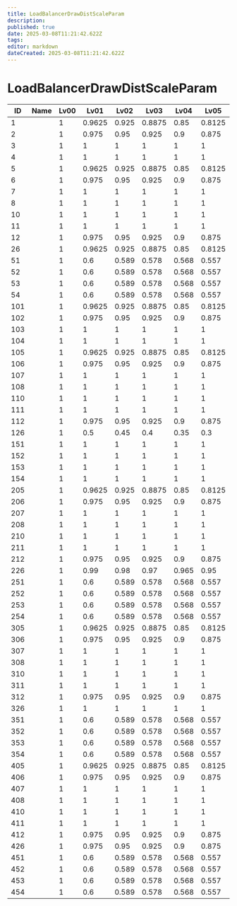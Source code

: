 ```yaml
---
title: LoadBalancerDrawDistScaleParam
description: 
published: true
date: 2025-03-08T11:21:42.622Z
tags: 
editor: markdown
dateCreated: 2025-03-08T11:21:42.622Z
---
```


# LoadBalancerDrawDistScaleParam
|ID |Name|Lv00|Lv01  |Lv02 |Lv03  |Lv04 |Lv05  |Lv06 |Lv07  |Lv08 |Lv09  |Lv10 |Lv11  |Lv12 |Lv13  |Lv14 |Lv15  |Lv16 |Lv17  |Lv18 |Lv19  |Lv20|reserve                                                                                                                                                                                                                                                                                                         |
|---|-|-|------|-----|------|-----|------|-----|------|-----|------|-----|------|-----|------|-----|------|-----|------|-----|------|----|----------------------------------------------------------------------------------------------------------------------------------------------------------------------------------------------------------------------------------------------------------------------------------------------------------------|
|1  | |1|0.9625|0.925|0.8875|0.85 |0.8125|0.775|0.7375|0.7  |0.6625|0.625|0.5875|0.55 |0.5125|0.475|0.4375|0.4  |0.3625|0.325|0.2875|0.25|[0&#124;0&#124;0&#124;0&#124;0&#124;0&#124;0&#124;0&#124;0&#124;0&#124;0&#124;0&#124;0&#124;0&#124;0&#124;0&#124;0&#124;0&#124;0&#124;0&#124;0&#124;0&#124;0&#124;0&#124;0&#124;0&#124;0&#124;0&#124;0&#124;0&#124;0&#124;0&#124;0&#124;0&#124;0&#124;0&#124;0&#124;0&#124;0&#124;0&#124;0&#124;0&#124;0&#124;0]|
2  | |1|0.975 |0.95 |0.925 |0.9  |0.875 |0.85 |0.825 |0.8  |0.775 |0.75 |0.725 |0.7  |0.675 |0.65 |0.625 |0.6  |0.575 |0.55 |0.525 |0.5 |[0&#124;0&#124;0&#124;0&#124;0&#124;0&#124;0&#124;0&#124;0&#124;0&#124;0&#124;0&#124;0&#124;0&#124;0&#124;0&#124;0&#124;0&#124;0&#124;0&#124;0&#124;0&#124;0&#124;0&#124;0&#124;0&#124;0&#124;0&#124;0&#124;0&#124;0&#124;0&#124;0&#124;0&#124;0&#124;0&#124;0&#124;0&#124;0&#124;0&#124;0&#124;0&#124;0&#124;0]|
3  | |1|1     |1    |1     |1    |1     |1    |1     |1    |1     |1    |1     |1    |1     |1    |1     |1    |1     |1    |1     |1   |[0&#124;0&#124;0&#124;0&#124;0&#124;0&#124;0&#124;0&#124;0&#124;0&#124;0&#124;0&#124;0&#124;0&#124;0&#124;0&#124;0&#124;0&#124;0&#124;0&#124;0&#124;0&#124;0&#124;0&#124;0&#124;0&#124;0&#124;0&#124;0&#124;0&#124;0&#124;0&#124;0&#124;0&#124;0&#124;0&#124;0&#124;0&#124;0&#124;0&#124;0&#124;0&#124;0&#124;0]|
4  | |1|1     |1    |1     |1    |1     |1    |1     |1    |1     |1    |1     |1    |1     |1    |1     |1    |1     |1    |1     |1   |[0&#124;0&#124;0&#124;0&#124;0&#124;0&#124;0&#124;0&#124;0&#124;0&#124;0&#124;0&#124;0&#124;0&#124;0&#124;0&#124;0&#124;0&#124;0&#124;0&#124;0&#124;0&#124;0&#124;0&#124;0&#124;0&#124;0&#124;0&#124;0&#124;0&#124;0&#124;0&#124;0&#124;0&#124;0&#124;0&#124;0&#124;0&#124;0&#124;0&#124;0&#124;0&#124;0&#124;0]|
5  | |1|0.9625|0.925|0.8875|0.85 |0.8125|0.775|0.7375|0.7  |0.6625|0.625|0.5875|0.55 |0.5125|0.475|0.4375|0.4  |0.3625|0.325|0.2875|0.25|[0&#124;0&#124;0&#124;0&#124;0&#124;0&#124;0&#124;0&#124;0&#124;0&#124;0&#124;0&#124;0&#124;0&#124;0&#124;0&#124;0&#124;0&#124;0&#124;0&#124;0&#124;0&#124;0&#124;0&#124;0&#124;0&#124;0&#124;0&#124;0&#124;0&#124;0&#124;0&#124;0&#124;0&#124;0&#124;0&#124;0&#124;0&#124;0&#124;0&#124;0&#124;0&#124;0&#124;0]|
6  | |1|0.975 |0.95 |0.925 |0.9  |0.875 |0.85 |0.825 |0.8  |0.775 |0.75 |0.725 |0.7  |0.675 |0.65 |0.625 |0.6  |0.575 |0.55 |0.525 |0.5 |[0&#124;0&#124;0&#124;0&#124;0&#124;0&#124;0&#124;0&#124;0&#124;0&#124;0&#124;0&#124;0&#124;0&#124;0&#124;0&#124;0&#124;0&#124;0&#124;0&#124;0&#124;0&#124;0&#124;0&#124;0&#124;0&#124;0&#124;0&#124;0&#124;0&#124;0&#124;0&#124;0&#124;0&#124;0&#124;0&#124;0&#124;0&#124;0&#124;0&#124;0&#124;0&#124;0&#124;0]|
7  | |1|1     |1    |1     |1    |1     |1    |1     |1    |1     |1    |1     |1    |1     |1    |1     |1    |1     |1    |1     |1   |[0&#124;0&#124;0&#124;0&#124;0&#124;0&#124;0&#124;0&#124;0&#124;0&#124;0&#124;0&#124;0&#124;0&#124;0&#124;0&#124;0&#124;0&#124;0&#124;0&#124;0&#124;0&#124;0&#124;0&#124;0&#124;0&#124;0&#124;0&#124;0&#124;0&#124;0&#124;0&#124;0&#124;0&#124;0&#124;0&#124;0&#124;0&#124;0&#124;0&#124;0&#124;0&#124;0&#124;0]|
8  | |1|1     |1    |1     |1    |1     |1    |1     |1    |1     |1    |1     |1    |1     |1    |1     |1    |1     |1    |1     |1   |[0&#124;0&#124;0&#124;0&#124;0&#124;0&#124;0&#124;0&#124;0&#124;0&#124;0&#124;0&#124;0&#124;0&#124;0&#124;0&#124;0&#124;0&#124;0&#124;0&#124;0&#124;0&#124;0&#124;0&#124;0&#124;0&#124;0&#124;0&#124;0&#124;0&#124;0&#124;0&#124;0&#124;0&#124;0&#124;0&#124;0&#124;0&#124;0&#124;0&#124;0&#124;0&#124;0&#124;0]|
10 | |1|1     |1    |1     |1    |1     |1    |1     |1    |1     |1    |1     |1    |1     |1    |1     |1    |1     |1    |1     |1   |[0&#124;0&#124;0&#124;0&#124;0&#124;0&#124;0&#124;0&#124;0&#124;0&#124;0&#124;0&#124;0&#124;0&#124;0&#124;0&#124;0&#124;0&#124;0&#124;0&#124;0&#124;0&#124;0&#124;0&#124;0&#124;0&#124;0&#124;0&#124;0&#124;0&#124;0&#124;0&#124;0&#124;0&#124;0&#124;0&#124;0&#124;0&#124;0&#124;0&#124;0&#124;0&#124;0&#124;0]|
11 | |1|1     |1    |1     |1    |1     |1    |1     |1    |1     |1    |1     |1    |1     |1    |1     |1    |1     |1    |1     |1   |[0&#124;0&#124;0&#124;0&#124;0&#124;0&#124;0&#124;0&#124;0&#124;0&#124;0&#124;0&#124;0&#124;0&#124;0&#124;0&#124;0&#124;0&#124;0&#124;0&#124;0&#124;0&#124;0&#124;0&#124;0&#124;0&#124;0&#124;0&#124;0&#124;0&#124;0&#124;0&#124;0&#124;0&#124;0&#124;0&#124;0&#124;0&#124;0&#124;0&#124;0&#124;0&#124;0&#124;0]|
12 | |1|0.975 |0.95 |0.925 |0.9  |0.875 |0.85 |0.825 |0.8  |0.775 |0.75 |0.725 |0.7  |0.675 |0.65 |0.625 |0.6  |0.575 |0.55 |0.525 |0.5 |[0&#124;0&#124;0&#124;0&#124;0&#124;0&#124;0&#124;0&#124;0&#124;0&#124;0&#124;0&#124;0&#124;0&#124;0&#124;0&#124;0&#124;0&#124;0&#124;0&#124;0&#124;0&#124;0&#124;0&#124;0&#124;0&#124;0&#124;0&#124;0&#124;0&#124;0&#124;0&#124;0&#124;0&#124;0&#124;0&#124;0&#124;0&#124;0&#124;0&#124;0&#124;0&#124;0&#124;0]|
26 | |1|0.9625|0.925|0.8875|0.85 |0.8125|0.775|0.7375|0.7  |0.6625|0.625|0.5875|0.55 |0.5125|0.475|0.4375|0.4  |0.3625|0.325|0.2875|0.25|[0&#124;0&#124;0&#124;0&#124;0&#124;0&#124;0&#124;0&#124;0&#124;0&#124;0&#124;0&#124;0&#124;0&#124;0&#124;0&#124;0&#124;0&#124;0&#124;0&#124;0&#124;0&#124;0&#124;0&#124;0&#124;0&#124;0&#124;0&#124;0&#124;0&#124;0&#124;0&#124;0&#124;0&#124;0&#124;0&#124;0&#124;0&#124;0&#124;0&#124;0&#124;0&#124;0&#124;0]|
51 | |1|0.6   |0.589|0.578 |0.568|0.557 |0.547|0.536 |0.526|0.515 |0.505|0.494 |0.484|0.473 |0.463|0.452 |0.442|0.431 |0.421|0.41  |0.4 |[0&#124;0&#124;0&#124;0&#124;0&#124;0&#124;0&#124;0&#124;0&#124;0&#124;0&#124;0&#124;0&#124;0&#124;0&#124;0&#124;0&#124;0&#124;0&#124;0&#124;0&#124;0&#124;0&#124;0&#124;0&#124;0&#124;0&#124;0&#124;0&#124;0&#124;0&#124;0&#124;0&#124;0&#124;0&#124;0&#124;0&#124;0&#124;0&#124;0&#124;0&#124;0&#124;0&#124;0]|
52 | |1|0.6   |0.589|0.578 |0.568|0.557 |0.547|0.536 |0.526|0.515 |0.505|0.494 |0.484|0.473 |0.463|0.452 |0.442|0.431 |0.421|0.41  |0.4 |[0&#124;0&#124;0&#124;0&#124;0&#124;0&#124;0&#124;0&#124;0&#124;0&#124;0&#124;0&#124;0&#124;0&#124;0&#124;0&#124;0&#124;0&#124;0&#124;0&#124;0&#124;0&#124;0&#124;0&#124;0&#124;0&#124;0&#124;0&#124;0&#124;0&#124;0&#124;0&#124;0&#124;0&#124;0&#124;0&#124;0&#124;0&#124;0&#124;0&#124;0&#124;0&#124;0&#124;0]|
53 | |1|0.6   |0.589|0.578 |0.568|0.557 |0.547|0.536 |0.526|0.515 |0.505|0.494 |0.484|0.473 |0.463|0.452 |0.442|0.431 |0.421|0.41  |0.4 |[0&#124;0&#124;0&#124;0&#124;0&#124;0&#124;0&#124;0&#124;0&#124;0&#124;0&#124;0&#124;0&#124;0&#124;0&#124;0&#124;0&#124;0&#124;0&#124;0&#124;0&#124;0&#124;0&#124;0&#124;0&#124;0&#124;0&#124;0&#124;0&#124;0&#124;0&#124;0&#124;0&#124;0&#124;0&#124;0&#124;0&#124;0&#124;0&#124;0&#124;0&#124;0&#124;0&#124;0]|
54 | |1|0.6   |0.589|0.578 |0.568|0.557 |0.547|0.536 |0.526|0.515 |0.505|0.494 |0.484|0.473 |0.463|0.452 |0.442|0.431 |0.421|0.41  |0.4 |[0&#124;0&#124;0&#124;0&#124;0&#124;0&#124;0&#124;0&#124;0&#124;0&#124;0&#124;0&#124;0&#124;0&#124;0&#124;0&#124;0&#124;0&#124;0&#124;0&#124;0&#124;0&#124;0&#124;0&#124;0&#124;0&#124;0&#124;0&#124;0&#124;0&#124;0&#124;0&#124;0&#124;0&#124;0&#124;0&#124;0&#124;0&#124;0&#124;0&#124;0&#124;0&#124;0&#124;0]|
101| |1|0.9625|0.925|0.8875|0.85 |0.8125|0.775|0.7375|0.7  |0.6625|0.625|0.5875|0.55 |0.5125|0.475|0.4375|0.4  |0.3625|0.325|0.2875|0.25|[0&#124;0&#124;0&#124;0&#124;0&#124;0&#124;0&#124;0&#124;0&#124;0&#124;0&#124;0&#124;0&#124;0&#124;0&#124;0&#124;0&#124;0&#124;0&#124;0&#124;0&#124;0&#124;0&#124;0&#124;0&#124;0&#124;0&#124;0&#124;0&#124;0&#124;0&#124;0&#124;0&#124;0&#124;0&#124;0&#124;0&#124;0&#124;0&#124;0&#124;0&#124;0&#124;0&#124;0]|
102| |1|0.975 |0.95 |0.925 |0.9  |0.875 |0.85 |0.825 |0.8  |0.775 |0.75 |0.725 |0.7  |0.675 |0.65 |0.625 |0.6  |0.575 |0.55 |0.525 |0.5 |[0&#124;0&#124;0&#124;0&#124;0&#124;0&#124;0&#124;0&#124;0&#124;0&#124;0&#124;0&#124;0&#124;0&#124;0&#124;0&#124;0&#124;0&#124;0&#124;0&#124;0&#124;0&#124;0&#124;0&#124;0&#124;0&#124;0&#124;0&#124;0&#124;0&#124;0&#124;0&#124;0&#124;0&#124;0&#124;0&#124;0&#124;0&#124;0&#124;0&#124;0&#124;0&#124;0&#124;0]|
103| |1|1     |1    |1     |1    |1     |1    |1     |1    |1     |1    |1     |1    |1     |1    |1     |1    |1     |1    |1     |1   |[0&#124;0&#124;0&#124;0&#124;0&#124;0&#124;0&#124;0&#124;0&#124;0&#124;0&#124;0&#124;0&#124;0&#124;0&#124;0&#124;0&#124;0&#124;0&#124;0&#124;0&#124;0&#124;0&#124;0&#124;0&#124;0&#124;0&#124;0&#124;0&#124;0&#124;0&#124;0&#124;0&#124;0&#124;0&#124;0&#124;0&#124;0&#124;0&#124;0&#124;0&#124;0&#124;0&#124;0]|
104| |1|1     |1    |1     |1    |1     |1    |1     |1    |1     |1    |1     |1    |1     |1    |1     |1    |1     |1    |1     |1   |[0&#124;0&#124;0&#124;0&#124;0&#124;0&#124;0&#124;0&#124;0&#124;0&#124;0&#124;0&#124;0&#124;0&#124;0&#124;0&#124;0&#124;0&#124;0&#124;0&#124;0&#124;0&#124;0&#124;0&#124;0&#124;0&#124;0&#124;0&#124;0&#124;0&#124;0&#124;0&#124;0&#124;0&#124;0&#124;0&#124;0&#124;0&#124;0&#124;0&#124;0&#124;0&#124;0&#124;0]|
105| |1|0.9625|0.925|0.8875|0.85 |0.8125|0.775|0.7375|0.7  |0.6625|0.625|0.5875|0.55 |0.5125|0.475|0.4375|0.4  |0.3625|0.325|0.2875|0.25|[0&#124;0&#124;0&#124;0&#124;0&#124;0&#124;0&#124;0&#124;0&#124;0&#124;0&#124;0&#124;0&#124;0&#124;0&#124;0&#124;0&#124;0&#124;0&#124;0&#124;0&#124;0&#124;0&#124;0&#124;0&#124;0&#124;0&#124;0&#124;0&#124;0&#124;0&#124;0&#124;0&#124;0&#124;0&#124;0&#124;0&#124;0&#124;0&#124;0&#124;0&#124;0&#124;0&#124;0]|
106| |1|0.975 |0.95 |0.925 |0.9  |0.875 |0.85 |0.825 |0.8  |0.775 |0.75 |0.725 |0.7  |0.675 |0.65 |0.625 |0.6  |0.575 |0.55 |0.525 |0.5 |[0&#124;0&#124;0&#124;0&#124;0&#124;0&#124;0&#124;0&#124;0&#124;0&#124;0&#124;0&#124;0&#124;0&#124;0&#124;0&#124;0&#124;0&#124;0&#124;0&#124;0&#124;0&#124;0&#124;0&#124;0&#124;0&#124;0&#124;0&#124;0&#124;0&#124;0&#124;0&#124;0&#124;0&#124;0&#124;0&#124;0&#124;0&#124;0&#124;0&#124;0&#124;0&#124;0&#124;0]|
107| |1|1     |1    |1     |1    |1     |1    |1     |1    |1     |1    |1     |1    |1     |1    |1     |1    |1     |1    |1     |1   |[0&#124;0&#124;0&#124;0&#124;0&#124;0&#124;0&#124;0&#124;0&#124;0&#124;0&#124;0&#124;0&#124;0&#124;0&#124;0&#124;0&#124;0&#124;0&#124;0&#124;0&#124;0&#124;0&#124;0&#124;0&#124;0&#124;0&#124;0&#124;0&#124;0&#124;0&#124;0&#124;0&#124;0&#124;0&#124;0&#124;0&#124;0&#124;0&#124;0&#124;0&#124;0&#124;0&#124;0]|
108| |1|1     |1    |1     |1    |1     |1    |1     |1    |1     |1    |1     |1    |1     |1    |1     |1    |1     |1    |1     |1   |[0&#124;0&#124;0&#124;0&#124;0&#124;0&#124;0&#124;0&#124;0&#124;0&#124;0&#124;0&#124;0&#124;0&#124;0&#124;0&#124;0&#124;0&#124;0&#124;0&#124;0&#124;0&#124;0&#124;0&#124;0&#124;0&#124;0&#124;0&#124;0&#124;0&#124;0&#124;0&#124;0&#124;0&#124;0&#124;0&#124;0&#124;0&#124;0&#124;0&#124;0&#124;0&#124;0&#124;0]|
110| |1|1     |1    |1     |1    |1     |1    |1     |1    |1     |1    |1     |1    |1     |1    |1     |1    |1     |1    |1     |1   |[0&#124;0&#124;0&#124;0&#124;0&#124;0&#124;0&#124;0&#124;0&#124;0&#124;0&#124;0&#124;0&#124;0&#124;0&#124;0&#124;0&#124;0&#124;0&#124;0&#124;0&#124;0&#124;0&#124;0&#124;0&#124;0&#124;0&#124;0&#124;0&#124;0&#124;0&#124;0&#124;0&#124;0&#124;0&#124;0&#124;0&#124;0&#124;0&#124;0&#124;0&#124;0&#124;0&#124;0]|
111| |1|1     |1    |1     |1    |1     |1    |1     |1    |1     |1    |1     |1    |1     |1    |1     |1    |1     |1    |1     |1   |[0&#124;0&#124;0&#124;0&#124;0&#124;0&#124;0&#124;0&#124;0&#124;0&#124;0&#124;0&#124;0&#124;0&#124;0&#124;0&#124;0&#124;0&#124;0&#124;0&#124;0&#124;0&#124;0&#124;0&#124;0&#124;0&#124;0&#124;0&#124;0&#124;0&#124;0&#124;0&#124;0&#124;0&#124;0&#124;0&#124;0&#124;0&#124;0&#124;0&#124;0&#124;0&#124;0&#124;0]|
112| |1|0.975 |0.95 |0.925 |0.9  |0.875 |0.85 |0.825 |0.8  |0.775 |0.75 |0.725 |0.7  |0.675 |0.65 |0.625 |0.6  |0.575 |0.55 |0.525 |0.5 |[0&#124;0&#124;0&#124;0&#124;0&#124;0&#124;0&#124;0&#124;0&#124;0&#124;0&#124;0&#124;0&#124;0&#124;0&#124;0&#124;0&#124;0&#124;0&#124;0&#124;0&#124;0&#124;0&#124;0&#124;0&#124;0&#124;0&#124;0&#124;0&#124;0&#124;0&#124;0&#124;0&#124;0&#124;0&#124;0&#124;0&#124;0&#124;0&#124;0&#124;0&#124;0&#124;0&#124;0]|
126| |1|0.5   |0.45 |0.4   |0.35 |0.3   |0.25 |0.2   |0.2  |0.2   |0.1  |0.1   |0.1  |0.1   |0.1  |0.1   |0.1  |0.1   |0.1  |0.1   |0.1 |[0&#124;0&#124;0&#124;0&#124;0&#124;0&#124;0&#124;0&#124;0&#124;0&#124;0&#124;0&#124;0&#124;0&#124;0&#124;0&#124;0&#124;0&#124;0&#124;0&#124;0&#124;0&#124;0&#124;0&#124;0&#124;0&#124;0&#124;0&#124;0&#124;0&#124;0&#124;0&#124;0&#124;0&#124;0&#124;0&#124;0&#124;0&#124;0&#124;0&#124;0&#124;0&#124;0&#124;0]|
151| |1|1     |1    |1     |1    |1     |1    |1     |1    |1     |1    |1     |1    |1     |1    |1     |1    |1     |1    |1     |1   |[0&#124;0&#124;0&#124;0&#124;0&#124;0&#124;0&#124;0&#124;0&#124;0&#124;0&#124;0&#124;0&#124;0&#124;0&#124;0&#124;0&#124;0&#124;0&#124;0&#124;0&#124;0&#124;0&#124;0&#124;0&#124;0&#124;0&#124;0&#124;0&#124;0&#124;0&#124;0&#124;0&#124;0&#124;0&#124;0&#124;0&#124;0&#124;0&#124;0&#124;0&#124;0&#124;0&#124;0]|
152| |1|1     |1    |1     |1    |1     |1    |1     |1    |1     |1    |1     |1    |1     |1    |1     |1    |1     |1    |1     |1   |[0&#124;0&#124;0&#124;0&#124;0&#124;0&#124;0&#124;0&#124;0&#124;0&#124;0&#124;0&#124;0&#124;0&#124;0&#124;0&#124;0&#124;0&#124;0&#124;0&#124;0&#124;0&#124;0&#124;0&#124;0&#124;0&#124;0&#124;0&#124;0&#124;0&#124;0&#124;0&#124;0&#124;0&#124;0&#124;0&#124;0&#124;0&#124;0&#124;0&#124;0&#124;0&#124;0&#124;0]|
153| |1|1     |1    |1     |1    |1     |1    |1     |1    |1     |1    |1     |1    |1     |1    |1     |1    |1     |1    |1     |1   |[0&#124;0&#124;0&#124;0&#124;0&#124;0&#124;0&#124;0&#124;0&#124;0&#124;0&#124;0&#124;0&#124;0&#124;0&#124;0&#124;0&#124;0&#124;0&#124;0&#124;0&#124;0&#124;0&#124;0&#124;0&#124;0&#124;0&#124;0&#124;0&#124;0&#124;0&#124;0&#124;0&#124;0&#124;0&#124;0&#124;0&#124;0&#124;0&#124;0&#124;0&#124;0&#124;0&#124;0]|
154| |1|1     |1    |1     |1    |1     |1    |1     |1    |1     |1    |1     |1    |1     |1    |1     |1    |1     |1    |1     |1   |[0&#124;0&#124;0&#124;0&#124;0&#124;0&#124;0&#124;0&#124;0&#124;0&#124;0&#124;0&#124;0&#124;0&#124;0&#124;0&#124;0&#124;0&#124;0&#124;0&#124;0&#124;0&#124;0&#124;0&#124;0&#124;0&#124;0&#124;0&#124;0&#124;0&#124;0&#124;0&#124;0&#124;0&#124;0&#124;0&#124;0&#124;0&#124;0&#124;0&#124;0&#124;0&#124;0&#124;0]|
205| |1|0.9625|0.925|0.8875|0.85 |0.8125|0.775|0.7375|0.7  |0.6625|0.625|0.5875|0.55 |0.5125|0.475|0.4375|0.4  |0.3625|0.325|0.2875|0.25|[0&#124;0&#124;0&#124;0&#124;0&#124;0&#124;0&#124;0&#124;0&#124;0&#124;0&#124;0&#124;0&#124;0&#124;0&#124;0&#124;0&#124;0&#124;0&#124;0&#124;0&#124;0&#124;0&#124;0&#124;0&#124;0&#124;0&#124;0&#124;0&#124;0&#124;0&#124;0&#124;0&#124;0&#124;0&#124;0&#124;0&#124;0&#124;0&#124;0&#124;0&#124;0&#124;0&#124;0]|
206| |1|0.975 |0.95 |0.925 |0.9  |0.875 |0.85 |0.825 |0.8  |0.775 |0.75 |0.725 |0.7  |0.675 |0.65 |0.625 |0.6  |0.575 |0.55 |0.525 |0.5 |[0&#124;0&#124;0&#124;0&#124;0&#124;0&#124;0&#124;0&#124;0&#124;0&#124;0&#124;0&#124;0&#124;0&#124;0&#124;0&#124;0&#124;0&#124;0&#124;0&#124;0&#124;0&#124;0&#124;0&#124;0&#124;0&#124;0&#124;0&#124;0&#124;0&#124;0&#124;0&#124;0&#124;0&#124;0&#124;0&#124;0&#124;0&#124;0&#124;0&#124;0&#124;0&#124;0&#124;0]|
207| |1|1     |1    |1     |1    |1     |1    |1     |1    |1     |1    |1     |1    |1     |1    |1     |1    |1     |1    |1     |1   |[0&#124;0&#124;0&#124;0&#124;0&#124;0&#124;0&#124;0&#124;0&#124;0&#124;0&#124;0&#124;0&#124;0&#124;0&#124;0&#124;0&#124;0&#124;0&#124;0&#124;0&#124;0&#124;0&#124;0&#124;0&#124;0&#124;0&#124;0&#124;0&#124;0&#124;0&#124;0&#124;0&#124;0&#124;0&#124;0&#124;0&#124;0&#124;0&#124;0&#124;0&#124;0&#124;0&#124;0]|
208| |1|1     |1    |1     |1    |1     |1    |1     |1    |1     |1    |1     |1    |1     |1    |1     |1    |1     |1    |1     |1   |[0&#124;0&#124;0&#124;0&#124;0&#124;0&#124;0&#124;0&#124;0&#124;0&#124;0&#124;0&#124;0&#124;0&#124;0&#124;0&#124;0&#124;0&#124;0&#124;0&#124;0&#124;0&#124;0&#124;0&#124;0&#124;0&#124;0&#124;0&#124;0&#124;0&#124;0&#124;0&#124;0&#124;0&#124;0&#124;0&#124;0&#124;0&#124;0&#124;0&#124;0&#124;0&#124;0&#124;0]|
210| |1|1     |1    |1     |1    |1     |1    |1     |1    |1     |1    |1     |1    |1     |1    |1     |1    |1     |1    |1     |1   |[0&#124;0&#124;0&#124;0&#124;0&#124;0&#124;0&#124;0&#124;0&#124;0&#124;0&#124;0&#124;0&#124;0&#124;0&#124;0&#124;0&#124;0&#124;0&#124;0&#124;0&#124;0&#124;0&#124;0&#124;0&#124;0&#124;0&#124;0&#124;0&#124;0&#124;0&#124;0&#124;0&#124;0&#124;0&#124;0&#124;0&#124;0&#124;0&#124;0&#124;0&#124;0&#124;0&#124;0]|
211| |1|1     |1    |1     |1    |1     |1    |1     |1    |1     |1    |1     |1    |1     |1    |1     |1    |1     |1    |1     |1   |[0&#124;0&#124;0&#124;0&#124;0&#124;0&#124;0&#124;0&#124;0&#124;0&#124;0&#124;0&#124;0&#124;0&#124;0&#124;0&#124;0&#124;0&#124;0&#124;0&#124;0&#124;0&#124;0&#124;0&#124;0&#124;0&#124;0&#124;0&#124;0&#124;0&#124;0&#124;0&#124;0&#124;0&#124;0&#124;0&#124;0&#124;0&#124;0&#124;0&#124;0&#124;0&#124;0&#124;0]|
212| |1|0.975 |0.95 |0.925 |0.9  |0.875 |0.85 |0.825 |0.8  |0.775 |0.75 |0.725 |0.7  |0.675 |0.65 |0.625 |0.6  |0.575 |0.55 |0.525 |0.5 |[0&#124;0&#124;0&#124;0&#124;0&#124;0&#124;0&#124;0&#124;0&#124;0&#124;0&#124;0&#124;0&#124;0&#124;0&#124;0&#124;0&#124;0&#124;0&#124;0&#124;0&#124;0&#124;0&#124;0&#124;0&#124;0&#124;0&#124;0&#124;0&#124;0&#124;0&#124;0&#124;0&#124;0&#124;0&#124;0&#124;0&#124;0&#124;0&#124;0&#124;0&#124;0&#124;0&#124;0]|
226| |1|0.99  |0.98 |0.97  |0.965|0.95  |0.945|0.93  |0.92 |0.91  |0.9  |0.89  |0.88 |0.87  |0.86 |0.85  |0.83 |0.82  |0.8  |0.75  |0.7 |[0&#124;0&#124;0&#124;0&#124;0&#124;0&#124;0&#124;0&#124;0&#124;0&#124;0&#124;0&#124;0&#124;0&#124;0&#124;0&#124;0&#124;0&#124;0&#124;0&#124;0&#124;0&#124;0&#124;0&#124;0&#124;0&#124;0&#124;0&#124;0&#124;0&#124;0&#124;0&#124;0&#124;0&#124;0&#124;0&#124;0&#124;0&#124;0&#124;0&#124;0&#124;0&#124;0&#124;0]|
251| |1|0.6   |0.589|0.578 |0.568|0.557 |0.547|0.536 |0.526|0.515 |0.505|0.494 |0.484|0.473 |0.463|0.452 |0.442|0.431 |0.421|0.41  |0.4 |[0&#124;0&#124;0&#124;0&#124;0&#124;0&#124;0&#124;0&#124;0&#124;0&#124;0&#124;0&#124;0&#124;0&#124;0&#124;0&#124;0&#124;0&#124;0&#124;0&#124;0&#124;0&#124;0&#124;0&#124;0&#124;0&#124;0&#124;0&#124;0&#124;0&#124;0&#124;0&#124;0&#124;0&#124;0&#124;0&#124;0&#124;0&#124;0&#124;0&#124;0&#124;0&#124;0&#124;0]|
252| |1|0.6   |0.589|0.578 |0.568|0.557 |0.547|0.536 |0.526|0.515 |0.505|0.494 |0.484|0.473 |0.463|0.452 |0.442|0.431 |0.421|0.41  |0.4 |[0&#124;0&#124;0&#124;0&#124;0&#124;0&#124;0&#124;0&#124;0&#124;0&#124;0&#124;0&#124;0&#124;0&#124;0&#124;0&#124;0&#124;0&#124;0&#124;0&#124;0&#124;0&#124;0&#124;0&#124;0&#124;0&#124;0&#124;0&#124;0&#124;0&#124;0&#124;0&#124;0&#124;0&#124;0&#124;0&#124;0&#124;0&#124;0&#124;0&#124;0&#124;0&#124;0&#124;0]|
253| |1|0.6   |0.589|0.578 |0.568|0.557 |0.547|0.536 |0.526|0.515 |0.505|0.494 |0.484|0.473 |0.463|0.452 |0.442|0.431 |0.421|0.41  |0.4 |[0&#124;0&#124;0&#124;0&#124;0&#124;0&#124;0&#124;0&#124;0&#124;0&#124;0&#124;0&#124;0&#124;0&#124;0&#124;0&#124;0&#124;0&#124;0&#124;0&#124;0&#124;0&#124;0&#124;0&#124;0&#124;0&#124;0&#124;0&#124;0&#124;0&#124;0&#124;0&#124;0&#124;0&#124;0&#124;0&#124;0&#124;0&#124;0&#124;0&#124;0&#124;0&#124;0&#124;0]|
254| |1|0.6   |0.589|0.578 |0.568|0.557 |0.547|0.536 |0.526|0.515 |0.505|0.494 |0.484|0.473 |0.463|0.452 |0.442|0.431 |0.421|0.41  |0.4 |[0&#124;0&#124;0&#124;0&#124;0&#124;0&#124;0&#124;0&#124;0&#124;0&#124;0&#124;0&#124;0&#124;0&#124;0&#124;0&#124;0&#124;0&#124;0&#124;0&#124;0&#124;0&#124;0&#124;0&#124;0&#124;0&#124;0&#124;0&#124;0&#124;0&#124;0&#124;0&#124;0&#124;0&#124;0&#124;0&#124;0&#124;0&#124;0&#124;0&#124;0&#124;0&#124;0&#124;0]|
305| |1|0.9625|0.925|0.8875|0.85 |0.8125|0.775|0.7375|0.7  |0.6625|0.625|0.5875|0.55 |0.5125|0.475|0.4375|0.4  |0.3625|0.325|0.2875|0.25|[0&#124;0&#124;0&#124;0&#124;0&#124;0&#124;0&#124;0&#124;0&#124;0&#124;0&#124;0&#124;0&#124;0&#124;0&#124;0&#124;0&#124;0&#124;0&#124;0&#124;0&#124;0&#124;0&#124;0&#124;0&#124;0&#124;0&#124;0&#124;0&#124;0&#124;0&#124;0&#124;0&#124;0&#124;0&#124;0&#124;0&#124;0&#124;0&#124;0&#124;0&#124;0&#124;0&#124;0]|
306| |1|0.975 |0.95 |0.925 |0.9  |0.875 |0.85 |0.825 |0.8  |0.775 |0.75 |0.725 |0.7  |0.675 |0.65 |0.625 |0.6  |0.575 |0.55 |0.525 |0.5 |[0&#124;0&#124;0&#124;0&#124;0&#124;0&#124;0&#124;0&#124;0&#124;0&#124;0&#124;0&#124;0&#124;0&#124;0&#124;0&#124;0&#124;0&#124;0&#124;0&#124;0&#124;0&#124;0&#124;0&#124;0&#124;0&#124;0&#124;0&#124;0&#124;0&#124;0&#124;0&#124;0&#124;0&#124;0&#124;0&#124;0&#124;0&#124;0&#124;0&#124;0&#124;0&#124;0&#124;0]|
307| |1|1     |1    |1     |1    |1     |1    |1     |1    |1     |1    |1     |1    |1     |1    |1     |1    |1     |1    |1     |1   |[0&#124;0&#124;0&#124;0&#124;0&#124;0&#124;0&#124;0&#124;0&#124;0&#124;0&#124;0&#124;0&#124;0&#124;0&#124;0&#124;0&#124;0&#124;0&#124;0&#124;0&#124;0&#124;0&#124;0&#124;0&#124;0&#124;0&#124;0&#124;0&#124;0&#124;0&#124;0&#124;0&#124;0&#124;0&#124;0&#124;0&#124;0&#124;0&#124;0&#124;0&#124;0&#124;0&#124;0]|
308| |1|1     |1    |1     |1    |1     |1    |1     |1    |1     |1    |1     |1    |1     |1    |1     |1    |1     |1    |1     |1   |[0&#124;0&#124;0&#124;0&#124;0&#124;0&#124;0&#124;0&#124;0&#124;0&#124;0&#124;0&#124;0&#124;0&#124;0&#124;0&#124;0&#124;0&#124;0&#124;0&#124;0&#124;0&#124;0&#124;0&#124;0&#124;0&#124;0&#124;0&#124;0&#124;0&#124;0&#124;0&#124;0&#124;0&#124;0&#124;0&#124;0&#124;0&#124;0&#124;0&#124;0&#124;0&#124;0&#124;0]|
310| |1|1     |1    |1     |1    |1     |1    |1     |1    |1     |1    |1     |1    |1     |1    |1     |1    |1     |1    |1     |1   |[0&#124;0&#124;0&#124;0&#124;0&#124;0&#124;0&#124;0&#124;0&#124;0&#124;0&#124;0&#124;0&#124;0&#124;0&#124;0&#124;0&#124;0&#124;0&#124;0&#124;0&#124;0&#124;0&#124;0&#124;0&#124;0&#124;0&#124;0&#124;0&#124;0&#124;0&#124;0&#124;0&#124;0&#124;0&#124;0&#124;0&#124;0&#124;0&#124;0&#124;0&#124;0&#124;0&#124;0]|
311| |1|1     |1    |1     |1    |1     |1    |1     |1    |1     |1    |1     |1    |1     |1    |1     |1    |1     |1    |1     |1   |[0&#124;0&#124;0&#124;0&#124;0&#124;0&#124;0&#124;0&#124;0&#124;0&#124;0&#124;0&#124;0&#124;0&#124;0&#124;0&#124;0&#124;0&#124;0&#124;0&#124;0&#124;0&#124;0&#124;0&#124;0&#124;0&#124;0&#124;0&#124;0&#124;0&#124;0&#124;0&#124;0&#124;0&#124;0&#124;0&#124;0&#124;0&#124;0&#124;0&#124;0&#124;0&#124;0&#124;0]|
312| |1|0.975 |0.95 |0.925 |0.9  |0.875 |0.85 |0.825 |0.8  |0.775 |0.75 |0.725 |0.7  |0.675 |0.65 |0.625 |0.6  |0.575 |0.55 |0.525 |0.5 |[0&#124;0&#124;0&#124;0&#124;0&#124;0&#124;0&#124;0&#124;0&#124;0&#124;0&#124;0&#124;0&#124;0&#124;0&#124;0&#124;0&#124;0&#124;0&#124;0&#124;0&#124;0&#124;0&#124;0&#124;0&#124;0&#124;0&#124;0&#124;0&#124;0&#124;0&#124;0&#124;0&#124;0&#124;0&#124;0&#124;0&#124;0&#124;0&#124;0&#124;0&#124;0&#124;0&#124;0]|
326| |1|1     |1    |1     |1    |1     |1    |1     |1    |1     |1    |1     |1    |1     |1    |1     |1    |1     |1    |1     |1   |[0&#124;0&#124;0&#124;0&#124;0&#124;0&#124;0&#124;0&#124;0&#124;0&#124;0&#124;0&#124;0&#124;0&#124;0&#124;0&#124;0&#124;0&#124;0&#124;0&#124;0&#124;0&#124;0&#124;0&#124;0&#124;0&#124;0&#124;0&#124;0&#124;0&#124;0&#124;0&#124;0&#124;0&#124;0&#124;0&#124;0&#124;0&#124;0&#124;0&#124;0&#124;0&#124;0&#124;0]|
351| |1|0.6   |0.589|0.578 |0.568|0.557 |0.547|0.536 |0.526|0.515 |0.505|0.494 |0.484|0.473 |0.463|0.452 |0.442|0.431 |0.421|0.41  |0.4 |[0&#124;0&#124;0&#124;0&#124;0&#124;0&#124;0&#124;0&#124;0&#124;0&#124;0&#124;0&#124;0&#124;0&#124;0&#124;0&#124;0&#124;0&#124;0&#124;0&#124;0&#124;0&#124;0&#124;0&#124;0&#124;0&#124;0&#124;0&#124;0&#124;0&#124;0&#124;0&#124;0&#124;0&#124;0&#124;0&#124;0&#124;0&#124;0&#124;0&#124;0&#124;0&#124;0&#124;0]|
352| |1|0.6   |0.589|0.578 |0.568|0.557 |0.547|0.536 |0.526|0.515 |0.505|0.494 |0.484|0.473 |0.463|0.452 |0.442|0.431 |0.421|0.41  |0.4 |[0&#124;0&#124;0&#124;0&#124;0&#124;0&#124;0&#124;0&#124;0&#124;0&#124;0&#124;0&#124;0&#124;0&#124;0&#124;0&#124;0&#124;0&#124;0&#124;0&#124;0&#124;0&#124;0&#124;0&#124;0&#124;0&#124;0&#124;0&#124;0&#124;0&#124;0&#124;0&#124;0&#124;0&#124;0&#124;0&#124;0&#124;0&#124;0&#124;0&#124;0&#124;0&#124;0&#124;0]|
353| |1|0.6   |0.589|0.578 |0.568|0.557 |0.547|0.536 |0.526|0.515 |0.505|0.494 |0.484|0.473 |0.463|0.452 |0.442|0.431 |0.421|0.41  |0.4 |[0&#124;0&#124;0&#124;0&#124;0&#124;0&#124;0&#124;0&#124;0&#124;0&#124;0&#124;0&#124;0&#124;0&#124;0&#124;0&#124;0&#124;0&#124;0&#124;0&#124;0&#124;0&#124;0&#124;0&#124;0&#124;0&#124;0&#124;0&#124;0&#124;0&#124;0&#124;0&#124;0&#124;0&#124;0&#124;0&#124;0&#124;0&#124;0&#124;0&#124;0&#124;0&#124;0&#124;0]|
354| |1|0.6   |0.589|0.578 |0.568|0.557 |0.547|0.536 |0.526|0.515 |0.505|0.494 |0.484|0.473 |0.463|0.452 |0.442|0.431 |0.421|0.41  |0.4 |[0&#124;0&#124;0&#124;0&#124;0&#124;0&#124;0&#124;0&#124;0&#124;0&#124;0&#124;0&#124;0&#124;0&#124;0&#124;0&#124;0&#124;0&#124;0&#124;0&#124;0&#124;0&#124;0&#124;0&#124;0&#124;0&#124;0&#124;0&#124;0&#124;0&#124;0&#124;0&#124;0&#124;0&#124;0&#124;0&#124;0&#124;0&#124;0&#124;0&#124;0&#124;0&#124;0&#124;0]|
405| |1|0.9625|0.925|0.8875|0.85 |0.8125|0.775|0.7375|0.7  |0.6625|0.625|0.5875|0.55 |0.5125|0.475|0.4375|0.4  |0.3625|0.325|0.2875|0.25|[0&#124;0&#124;0&#124;0&#124;0&#124;0&#124;0&#124;0&#124;0&#124;0&#124;0&#124;0&#124;0&#124;0&#124;0&#124;0&#124;0&#124;0&#124;0&#124;0&#124;0&#124;0&#124;0&#124;0&#124;0&#124;0&#124;0&#124;0&#124;0&#124;0&#124;0&#124;0&#124;0&#124;0&#124;0&#124;0&#124;0&#124;0&#124;0&#124;0&#124;0&#124;0&#124;0&#124;0]|
406| |1|0.975 |0.95 |0.925 |0.9  |0.875 |0.85 |0.825 |0.8  |0.775 |0.75 |0.725 |0.7  |0.675 |0.65 |0.625 |0.6  |0.575 |0.55 |0.525 |0.5 |[0&#124;0&#124;0&#124;0&#124;0&#124;0&#124;0&#124;0&#124;0&#124;0&#124;0&#124;0&#124;0&#124;0&#124;0&#124;0&#124;0&#124;0&#124;0&#124;0&#124;0&#124;0&#124;0&#124;0&#124;0&#124;0&#124;0&#124;0&#124;0&#124;0&#124;0&#124;0&#124;0&#124;0&#124;0&#124;0&#124;0&#124;0&#124;0&#124;0&#124;0&#124;0&#124;0&#124;0]|
407| |1|1     |1    |1     |1    |1     |1    |1     |1    |1     |1    |1     |1    |1     |1    |1     |1    |1     |1    |1     |1   |[0&#124;0&#124;0&#124;0&#124;0&#124;0&#124;0&#124;0&#124;0&#124;0&#124;0&#124;0&#124;0&#124;0&#124;0&#124;0&#124;0&#124;0&#124;0&#124;0&#124;0&#124;0&#124;0&#124;0&#124;0&#124;0&#124;0&#124;0&#124;0&#124;0&#124;0&#124;0&#124;0&#124;0&#124;0&#124;0&#124;0&#124;0&#124;0&#124;0&#124;0&#124;0&#124;0&#124;0]|
408| |1|1     |1    |1     |1    |1     |1    |1     |1    |1     |1    |1     |1    |1     |1    |1     |1    |1     |1    |1     |1   |[0&#124;0&#124;0&#124;0&#124;0&#124;0&#124;0&#124;0&#124;0&#124;0&#124;0&#124;0&#124;0&#124;0&#124;0&#124;0&#124;0&#124;0&#124;0&#124;0&#124;0&#124;0&#124;0&#124;0&#124;0&#124;0&#124;0&#124;0&#124;0&#124;0&#124;0&#124;0&#124;0&#124;0&#124;0&#124;0&#124;0&#124;0&#124;0&#124;0&#124;0&#124;0&#124;0&#124;0]|
410| |1|1     |1    |1     |1    |1     |1    |1     |1    |1     |1    |1     |1    |1     |1    |1     |1    |1     |1    |1     |1   |[0&#124;0&#124;0&#124;0&#124;0&#124;0&#124;0&#124;0&#124;0&#124;0&#124;0&#124;0&#124;0&#124;0&#124;0&#124;0&#124;0&#124;0&#124;0&#124;0&#124;0&#124;0&#124;0&#124;0&#124;0&#124;0&#124;0&#124;0&#124;0&#124;0&#124;0&#124;0&#124;0&#124;0&#124;0&#124;0&#124;0&#124;0&#124;0&#124;0&#124;0&#124;0&#124;0&#124;0]|
411| |1|1     |1    |1     |1    |1     |1    |1     |1    |1     |1    |1     |1    |1     |1    |1     |1    |1     |1    |1     |1   |[0&#124;0&#124;0&#124;0&#124;0&#124;0&#124;0&#124;0&#124;0&#124;0&#124;0&#124;0&#124;0&#124;0&#124;0&#124;0&#124;0&#124;0&#124;0&#124;0&#124;0&#124;0&#124;0&#124;0&#124;0&#124;0&#124;0&#124;0&#124;0&#124;0&#124;0&#124;0&#124;0&#124;0&#124;0&#124;0&#124;0&#124;0&#124;0&#124;0&#124;0&#124;0&#124;0&#124;0]|
412| |1|0.975 |0.95 |0.925 |0.9  |0.875 |0.85 |0.825 |0.8  |0.775 |0.75 |0.725 |0.7  |0.675 |0.65 |0.625 |0.6  |0.575 |0.55 |0.525 |0.5 |[0&#124;0&#124;0&#124;0&#124;0&#124;0&#124;0&#124;0&#124;0&#124;0&#124;0&#124;0&#124;0&#124;0&#124;0&#124;0&#124;0&#124;0&#124;0&#124;0&#124;0&#124;0&#124;0&#124;0&#124;0&#124;0&#124;0&#124;0&#124;0&#124;0&#124;0&#124;0&#124;0&#124;0&#124;0&#124;0&#124;0&#124;0&#124;0&#124;0&#124;0&#124;0&#124;0&#124;0]|
426| |1|0.975 |0.95 |0.925 |0.9  |0.875 |0.85 |0.825 |0.8  |0.775 |0.75 |0.725 |0.7  |0.675 |0.65 |0.625 |0.6  |0.575 |0.55 |0.525 |0.5 |[0&#124;0&#124;0&#124;0&#124;0&#124;0&#124;0&#124;0&#124;0&#124;0&#124;0&#124;0&#124;0&#124;0&#124;0&#124;0&#124;0&#124;0&#124;0&#124;0&#124;0&#124;0&#124;0&#124;0&#124;0&#124;0&#124;0&#124;0&#124;0&#124;0&#124;0&#124;0&#124;0&#124;0&#124;0&#124;0&#124;0&#124;0&#124;0&#124;0&#124;0&#124;0&#124;0&#124;0]|
451| |1|0.6   |0.589|0.578 |0.568|0.557 |0.547|0.536 |0.526|0.515 |0.505|0.494 |0.484|0.473 |0.463|0.452 |0.442|0.431 |0.421|0.41  |0.4 |[0&#124;0&#124;0&#124;0&#124;0&#124;0&#124;0&#124;0&#124;0&#124;0&#124;0&#124;0&#124;0&#124;0&#124;0&#124;0&#124;0&#124;0&#124;0&#124;0&#124;0&#124;0&#124;0&#124;0&#124;0&#124;0&#124;0&#124;0&#124;0&#124;0&#124;0&#124;0&#124;0&#124;0&#124;0&#124;0&#124;0&#124;0&#124;0&#124;0&#124;0&#124;0&#124;0&#124;0]|
452| |1|0.6   |0.589|0.578 |0.568|0.557 |0.547|0.536 |0.526|0.515 |0.505|0.494 |0.484|0.473 |0.463|0.452 |0.442|0.431 |0.421|0.41  |0.4 |[0&#124;0&#124;0&#124;0&#124;0&#124;0&#124;0&#124;0&#124;0&#124;0&#124;0&#124;0&#124;0&#124;0&#124;0&#124;0&#124;0&#124;0&#124;0&#124;0&#124;0&#124;0&#124;0&#124;0&#124;0&#124;0&#124;0&#124;0&#124;0&#124;0&#124;0&#124;0&#124;0&#124;0&#124;0&#124;0&#124;0&#124;0&#124;0&#124;0&#124;0&#124;0&#124;0&#124;0]|
453| |1|0.6   |0.589|0.578 |0.568|0.557 |0.547|0.536 |0.526|0.515 |0.505|0.494 |0.484|0.473 |0.463|0.452 |0.442|0.431 |0.421|0.41  |0.4 |[0&#124;0&#124;0&#124;0&#124;0&#124;0&#124;0&#124;0&#124;0&#124;0&#124;0&#124;0&#124;0&#124;0&#124;0&#124;0&#124;0&#124;0&#124;0&#124;0&#124;0&#124;0&#124;0&#124;0&#124;0&#124;0&#124;0&#124;0&#124;0&#124;0&#124;0&#124;0&#124;0&#124;0&#124;0&#124;0&#124;0&#124;0&#124;0&#124;0&#124;0&#124;0&#124;0&#124;0]|
454| |1|0.6   |0.589|0.578 |0.568|0.557 |0.547|0.536 |0.526|0.515 |0.505|0.494 |0.484|0.473 |0.463|0.452 |0.442|0.431 |0.421|0.41  |0.4 |[0&#124;0&#124;0&#124;0&#124;0&#124;0&#124;0&#124;0&#124;0&#124;0&#124;0&#124;0&#124;0&#124;0&#124;0&#124;0&#124;0&#124;0&#124;0&#124;0&#124;0&#124;0&#124;0&#124;0&#124;0&#124;0&#124;0&#124;0&#124;0&#124;0&#124;0&#124;0&#124;0&#124;0&#124;0&#124;0&#124;0&#124;0&#124;0&#124;0&#124;0&#124;0&#124;0&#124;0]|
